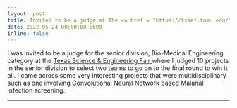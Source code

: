 ```yaml
---
layout: post
title: Invited to be a judge at The <a href = "https://txsef.tamu.edu/"> Texas Science & Engineering Fair </a> !!
date: 2022-05-24 00:00:00-0600
inline: false
---
```

I was invited to be a judge for the senior division, Bio-Medical Engineering category at the <a href = "https://drive.google.com/file/d/1DiRwPtOftS8Qt4HHZq09UTHhhELHSM71/view?usp=sharing"> Texas Science & Engineering Fair </a> where I judged 10 projects in the senior division to select two teams to go on to the final round to win it all. I came across some very interesting projects that were multidisciplinary such as one involving Convolutional Neural Network based Malarial infection screening.

***

